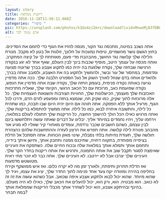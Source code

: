 ```yaml
---
layout: story
title: ריקנות ממלאת
date: 2016-11-18T11:56:11.666Z
categories: "סיפור "
pic: https://unsplash.com/photos/k1Go4ziImrc/download?ixid=MnwxMjA3fDB8MXxzZWFyY2h8Mnx8ZW1wdGluZXNzfGVufDB8fHx8MTY0NzU5MDMwMA&force=true&w=640
alt: אדם עומד לבד
---
```

אתה נשכב במיטה, מתכסה נגד הקור, מנסה להזיז את הגוף כדי לחמם את הסדינים. בחוץ הגשם נושר מהשמיים, טיפות נמעכות על חלונך, זולגות אל בטון לא מקבל. מנורת הלילה שלך קלושה נגד החושך, מהבהבת מדי פעם, מאותתת לך על קיצה המתקרב. ואתה מכסה על עצמך היטב, מוסיף שכבות בינך לבין העולם, שאף אחד לא יגע בנקודה הרגישה שבחזה שלך, נקודה שלגעת בה יהיה כמו לתקוע אצבע בברך שרוטה פצועה ומדממת, במחסור של עור ובשר, ולהמשיך ולתקוע בה את האצבע, ולסובב אותה בברך, ולהאדים אותה בדם שנוזל לאורך השוק אל נעל הספורט הלבנה שלך. ככה אתה מדמיין נגיעה באותה נקודה פנימית, בעומק החזה שלך, נקודה שבה אתה מדמיין את הנפש, נקודה שפועמת כאב, מרוכזת עם כל הכאב הרגשי, הקיומי שלך, שאליה מתרכזות האכזבות שלך מעצמך, הכישלונות שלך, החוויות הצורבות והשנאות העצמיות שלך. כל אלה מרוכזות לתוך שקיק, כמו שקיק תה, שנמצא בחזה ומפעפע לזרם הדם, ודרכו לכל הגוף, מרעיל אותך ללא הפסקה. אתה תוהה אם היום יהיה היום שבו תבכה, כמו שתהית כל לילה, והתשובה איחרה לבוא, כמו כל לילה. אתה ממשיך להתמלא בריקנות שלך, ואתה מרגיש כאילו הכל הולך להישפך החוצה, כל הריקנות שלך תתגלה לעולם במלואה, וירחמו עליך, ויהיו נחמדים במיוחד אליך. יבליגו על דברים שאתה עושה ויתלחששו בינם לבין עצמם, כשהם חושבים שכבר נרדמת, עומדים מאחורי קיר שאליו לא מגיע אור מהבהב מנורת לילה קלושה. אתה תפרש את הרצון לעזרה וההתחשבות שלהם כהצהרת חולשה שלך, תעודת נחיתות בלתי נסבלת, שינוי מאזן הכוחות. אתה תסתכל אל הדלת בציפייה מפוחדת, בתקווה דחויה, שתיכנס ממנה ותחבק אותך, ותישן איתך בידיה, ותחמם אותך ותמלא אותך במלאות שלה ובכוח החיים שלה. כשתפקח את העיניים שאימצת לסגור תקבל שוב את אותה התמונה, ותרגיש את אותה ריקנות בחדר הקר שלך. העיניים שלך יצרבו אבל לא יירטבו. לא העיניים שלך. אתה כבר לא זוכר מתי ראית מטושטש מדמעות.\
ואז הדלת תחרוק ותיפתח, ולאורך זמן מה לא יקרה כלום. ואז איש ממושקף וקירח בחליפה בהירה ומזוודה יקח צעד אחד פנימה לתוך החדר שלך, יציג את עצמו, ויגיד לך שהוא מיוחד. שהוא יכול לבוא ולתקוע אצבע איפה שכואב. אבל כשהוא עושה את זה זה לא כואב. הוא מבטיח. הוא, ורק הוא, יכול להעלים את הכאב שלך, כאילו לא היה מעולם. בהינף ובהיתקע אצבע, הוא יכול לשחרר אותך מכבלי הריקנות שממלאת אותך.\
במה תבחר?
